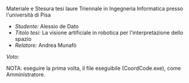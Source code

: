 Materiale e Stesura tesi laure Triennale in Ingegneria Informatica presso l'università di Pisa 

- *Studente:* Alessio de Dato 
- *Titolo tesi:* La visione artificiale in robotica per l'interpretazione dello spazio
- *Relatore:* Andrea Munafò

*Voto:*

NOTA: eseguire la prima volta, il file eseguibile (CoordCode.exe), come Amministratore.
